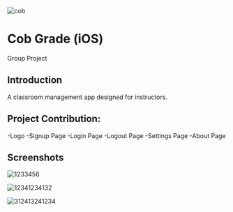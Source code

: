 ![cob](https://user-images.githubusercontent.com/43224388/88150539-25b87f00-cbc7-11ea-8d7e-c94b4112e7a9.PNG)
# Cob Grade (iOS)
Group Project

## Introduction
A classroom management app designed for instructors.

## Project Contribution:
-Logo
-Signup Page
-Login Page
-Logout Page
-Settings Page
-About Page

## Screenshots

![1233456](https://user-images.githubusercontent.com/43224388/88150545-26e9ac00-cbc7-11ea-9d4c-c701bbc1bc52.PNG)

![12341234132](https://user-images.githubusercontent.com/43224388/88150552-294c0600-cbc7-11ea-8e12-364b76579622.PNG)

![312413241234](https://user-images.githubusercontent.com/43224388/88150557-29e49c80-cbc7-11ea-9dc1-020e515594e5.PNG)

